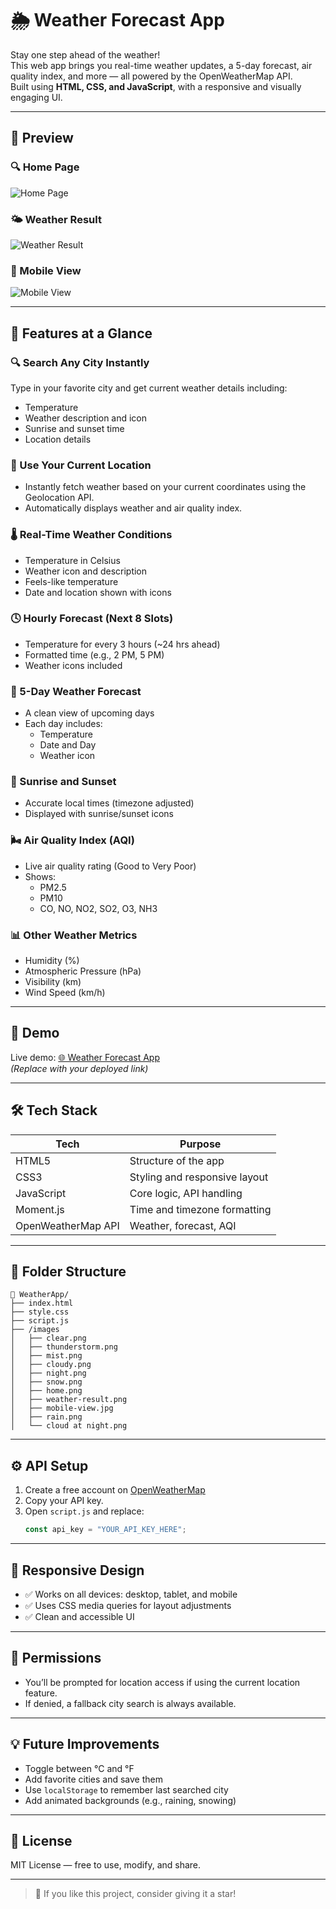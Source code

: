 
# 🌦️ Weather Forecast App

Stay one step ahead of the weather!  
This web app brings you real-time weather updates, a 5-day forecast, air quality index, and more — all powered by the OpenWeatherMap API.  
Built using **HTML, CSS, and JavaScript**, with a responsive and visually engaging UI.

---

## 📸 Preview

### 🔍 Home Page
![Home Page](./images/home.png)

### 🌤️ Weather Result
![Weather Result](./images/weather-result.png)

### 📱 Mobile View
![Mobile View](./images/mobile-view.jpg)

---

## 🎯 Features at a Glance

### 🔍 Search Any City Instantly
Type in your favorite city and get current weather details including:
- Temperature
- Weather description and icon
- Sunrise and sunset time
- Location details

### 📍 Use Your Current Location
- Instantly fetch weather based on your current coordinates using the Geolocation API.
- Automatically displays weather and air quality index.

### 🌡️ Real-Time Weather Conditions
- Temperature in Celsius
- Weather icon and description
- Feels-like temperature
- Date and location shown with icons

### 🕓 Hourly Forecast (Next 8 Slots)
- Temperature for every 3 hours (~24 hrs ahead)
- Formatted time (e.g., 2 PM, 5 PM)
- Weather icons included

### 📅 5-Day Weather Forecast
- A clean view of upcoming days
- Each day includes:
  - Temperature
  - Date and Day
  - Weather icon

### 🌄 Sunrise and Sunset
- Accurate local times (timezone adjusted)
- Displayed with sunrise/sunset icons

### 🌬️ Air Quality Index (AQI)
- Live air quality rating (Good to Very Poor)
- Shows:
  - PM2.5
  - PM10
  - CO, NO, NO2, SO2, O3, NH3

### 📊 Other Weather Metrics
- Humidity (%)
- Atmospheric Pressure (hPa)
- Visibility (km)
- Wind Speed (km/h)

---

## 🧪 Demo

Live demo: [🌐 Weather Forecast App](https://weather-forecast-app-rose-five.vercel.app/)  
_(Replace with your deployed link)_

---

## 🛠️ Tech Stack

| Tech         | Purpose                        |
|--------------|--------------------------------|
| HTML5        | Structure of the app           |
| CSS3         | Styling and responsive layout  |
| JavaScript   | Core logic, API handling       |
| Moment.js    | Time and timezone formatting   |
| OpenWeatherMap API | Weather, forecast, AQI   |

---

## 📂 Folder Structure

```
📁 WeatherApp/
├── index.html
├── style.css
├── script.js
├── /images
│   ├── clear.png
│   ├── thunderstorm.png
│   ├── mist.png
│   ├── cloudy.png
│   ├── night.png
│   ├── snow.png
│   ├── home.png
│   ├── weather-result.png
│   ├── mobile-view.jpg
│   ├── rain.png
│   └── cloud at night.png

```

---

## ⚙️ API Setup

1. Create a free account on [OpenWeatherMap](https://openweathermap.org/api)
2. Copy your API key.
3. Open `script.js` and replace:
   ```js
   const api_key = "YOUR_API_KEY_HERE";
   ```

---

## 📱 Responsive Design

- ✅ Works on all devices: desktop, tablet, and mobile
- ✅ Uses CSS media queries for layout adjustments
- ✅ Clean and accessible UI

---

## 🔐 Permissions

- You’ll be prompted for location access if using the current location feature.
- If denied, a fallback city search is always available.

---

## 💡 Future Improvements

- Toggle between °C and °F
- Add favorite cities and save them
- Use `localStorage` to remember last searched city
- Add animated backgrounds (e.g., raining, snowing)

---

## 📃 License

MIT License — free to use, modify, and share.

---

> 🌟 If you like this project, consider giving it a star!
